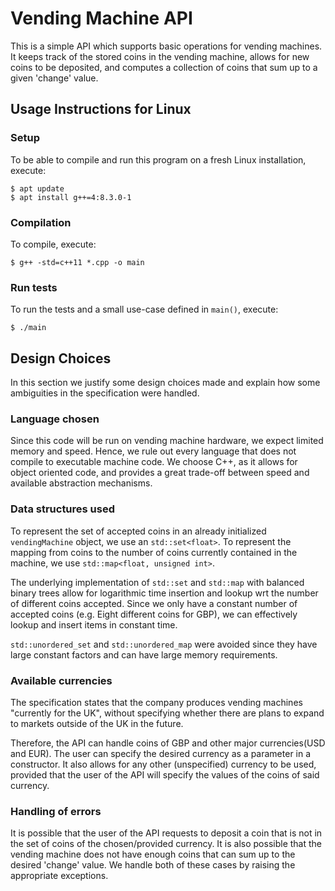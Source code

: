 # Vending Machine API

This is a simple API which supports basic operations for vending machines. It keeps track of the stored coins in the vending machine, allows for new coins to be deposited, and computes a collection of coins that sum up to a given 'change' value.

## Usage Instructions for Linux

### Setup

To be able to compile and run this program on a fresh Linux installation, execute:

````shell
$ apt update
$ apt install g++=4:8.3.0-1
````

### Compilation

To compile, execute:

````shell
$ g++ -std=c++11 *.cpp -o main
````

### Run tests

To run the tests and a small use-case defined in `main()`, execute:


````shell
$ ./main
````

## Design Choices

In this section we justify some design choices made and explain how some ambiguities in the specification were handled.

### Language chosen

Since this code will be run on vending machine hardware, we expect limited memory and speed. Hence, we rule out every language that does not compile to executable machine code. We choose C++, as it allows for object oriented code, and provides a great trade-off between speed and available abstraction mechanisms.

### Data structures used

To represent the set of accepted coins in an already initialized `vendingMachine` object, we use an `std::set<float>`. To represent the mapping from coins to the number of coins currently contained in the machine, we use `std::map<float, unsigned int>`.

The underlying implementation of `std::set` and `std::map` with balanced binary trees allow for logarithmic time insertion and lookup wrt the number of different coins accepted. Since we only have a constant number of accepted coins (e.g. Eight different coins for GBP), we can effectively lookup and insert items in constant time.

`std::unordered_set` and `std::unordered_map` were avoided since they have large constant factors and can have large memory requirements.

### Available currencies

The specification states that the company produces vending machines "currently for the UK", without specifying whether there are plans to expand to markets outside of the UK in the future.

Therefore, the API can handle coins of GBP and other major currencies(USD and EUR). The user can specify the desired currency as a parameter in a constructor. It also allows for any other (unspecified) currency to be used, provided that the user of the API will specify the values of the coins of said currency.

### Handling of errors

It is possible that the user of the API requests to deposit a coin that is not in the set of coins of the chosen/provided currency. It is also possible that the vending machine does not have enough coins that can sum up to the desired 'change' value. We handle both of these cases by raising the appropriate exceptions.
